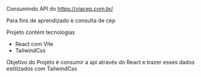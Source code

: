 Consumindo API do https://viacep.com.br/

Para fins de aprendizado e consulta de cep

Projeto contém tecnologias 
- React com Vite
- TailwindCss

Objetivo do Projeto é consumir a api através do React
e trazer esses dados estilizados com TailwindCss
